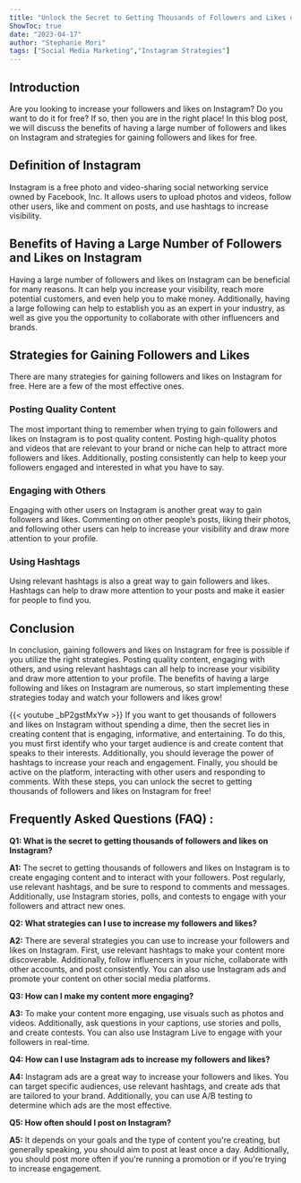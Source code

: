 ```yaml
---
title: "Unlock the Secret to Getting Thousands of Followers and Likes on Instagram - FOR FREE!"
ShowToc: true 
date: "2023-04-17"
author: "Stephanie Mori" 
tags: ["Social Media Marketing","Instagram Strategies"]
---
```

## Introduction

Are you looking to increase your followers and likes on Instagram? Do you want to do it for free? If so, then you are in the right place! In this blog post, we will discuss the benefits of having a large number of followers and likes on Instagram and strategies for gaining followers and likes for free.

## Definition of Instagram

Instagram is a free photo and video-sharing social networking service owned by Facebook, Inc. It allows users to upload photos and videos, follow other users, like and comment on posts, and use hashtags to increase visibility.

## Benefits of Having a Large Number of Followers and Likes on Instagram

Having a large number of followers and likes on Instagram can be beneficial for many reasons. It can help you increase your visibility, reach more potential customers, and even help you to make money. Additionally, having a large following can help to establish you as an expert in your industry, as well as give you the opportunity to collaborate with other influencers and brands.

## Strategies for Gaining Followers and Likes

There are many strategies for gaining followers and likes on Instagram for free. Here are a few of the most effective ones.

### Posting Quality Content

The most important thing to remember when trying to gain followers and likes on Instagram is to post quality content. Posting high-quality photos and videos that are relevant to your brand or niche can help to attract more followers and likes. Additionally, posting consistently can help to keep your followers engaged and interested in what you have to say.

### Engaging with Others

Engaging with other users on Instagram is another great way to gain followers and likes. Commenting on other people’s posts, liking their photos, and following other users can help to increase your visibility and draw more attention to your profile.

### Using Hashtags

Using relevant hashtags is also a great way to gain followers and likes. Hashtags can help to draw more attention to your posts and make it easier for people to find you.

## Conclusion

In conclusion, gaining followers and likes on Instagram for free is possible if you utilize the right strategies. Posting quality content, engaging with others, and using relevant hashtags can all help to increase your visibility and draw more attention to your profile. The benefits of having a large following and likes on Instagram are numerous, so start implementing these strategies today and watch your followers and likes grow!

{{< youtube _bP2gstMxYw >}} 
If you want to get thousands of followers and likes on Instagram without spending a dime, then the secret lies in creating content that is engaging, informative, and entertaining. To do this, you must first identify who your target audience is and create content that speaks to their interests. Additionally, you should leverage the power of hashtags to increase your reach and engagement. Finally, you should be active on the platform, interacting with other users and responding to comments. With these steps, you can unlock the secret to getting thousands of followers and likes on Instagram for free!

## Frequently Asked Questions (FAQ) :
**Q1: What is the secret to getting thousands of followers and likes on Instagram?**

**A1:** The secret to getting thousands of followers and likes on Instagram is to create engaging content and to interact with your followers. Post regularly, use relevant hashtags, and be sure to respond to comments and messages. Additionally, use Instagram stories, polls, and contests to engage with your followers and attract new ones.

**Q2: What strategies can I use to increase my followers and likes?**

**A2:** There are several strategies you can use to increase your followers and likes on Instagram. First, use relevant hashtags to make your content more discoverable. Additionally, follow influencers in your niche, collaborate with other accounts, and post consistently. You can also use Instagram ads and promote your content on other social media platforms.

**Q3: How can I make my content more engaging?**

**A3:** To make your content more engaging, use visuals such as photos and videos. Additionally, ask questions in your captions, use stories and polls, and create contests. You can also use Instagram Live to engage with your followers in real-time.

**Q4: How can I use Instagram ads to increase my followers and likes?**

**A4:** Instagram ads are a great way to increase your followers and likes. You can target specific audiences, use relevant hashtags, and create ads that are tailored to your brand. Additionally, you can use A/B testing to determine which ads are the most effective.

**Q5: How often should I post on Instagram?**

**A5:** It depends on your goals and the type of content you're creating, but generally speaking, you should aim to post at least once a day. Additionally, you should post more often if you're running a promotion or if you're trying to increase engagement.


